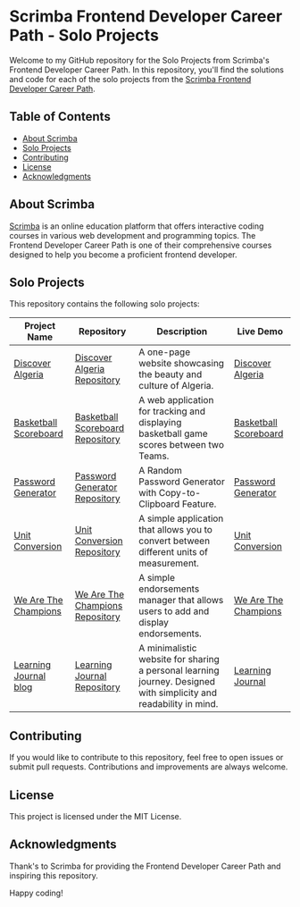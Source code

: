 # Scrimba Frontend Developer Career Path - Solo Projects

Welcome to my GitHub repository for the Solo Projects from Scrimba's Frontend Developer Career Path. In this repository, you'll find the solutions and code for each of the solo projects from the [Scrimba Frontend Developer Career Path](https://scrimba.com/learn/frontend).

## Table of Contents

- [About Scrimba](#about-scrimba)
- [Solo Projects](#solo-projects)
- [Contributing](#contributing)
- [License](#license)
- [Acknowledgments](#acknowledgments)

## About Scrimba

[Scrimba](https://scrimba.com) is an online education platform that offers interactive coding courses in various web development and programming topics. The Frontend Developer Career Path is one of their comprehensive courses designed to help you become a proficient frontend developer.

## Solo Projects

This repository contains the following solo projects:

| Project Name                | Repository                                                      | Description                                                                                                        | Live Demo                                                |
|-----------------------------|-----------------------------------------------------------------|--------------------------------------------------------------------------------------------------------------------|----------------------------------------------------------|
| [Discover Algeria](#project-1-discover-algeria)            | [Discover Algeria Repository](https://github.com/hichamweblog/discover-Algeria) | A one-page website showcasing the beauty and culture of Algeria.                                                   | [Discover Algeria](https://discoveralgeria.netlify.app/) |
| [Basketball Scoreboard](#project-2-basketball-scoreboard)       | [Basketball Scoreboard Repository](https://github.com/hichamweblog/Basketball-Scoreboard) | A web application for tracking and displaying basketball game scores between two Teams.                            | [Basketball Scoreboard](https://dz-basketball-scoreboard.netlify.app/) |
| [Password Generator](#project-3-password-generator)          | [Password Generator Repository](https://github.com/hichamweblog/Password-Generator) | A Random Password Generator with Copy-to-Clipboard Feature.                                                         | [Password Generator](https://dz-password-generator.netlify.app/) |
| [Unit Conversion](#project-4-unit-conversion)             | [Unit Conversion Repository](https://github.com/hichamweblog/Unit-Conversion) | A simple application that allows you to convert between different units of measurement.                              | [Unit Conversion](https://dz-unit-conversion.netlify.app/) |
| [We Are The Champions](#project-5-we-are-the-champions)        | [We Are The Champions Repository](https://github.com/hichamweblog/We-Are-TheChampions) | A simple endorsements manager that allows users to add and display endorsements.                                    | [We Are The Champions](https://dz-we-are-the-champions.netlify.app/) |
| [Learning Journal blog](#project-8-learning-journal-blog)       | [Learning Journal Repository](https://github.com/hichamweblog/Learning-Journal) | A minimalistic website for sharing a personal learning journey. Designed with simplicity and readability in mind.   | [Learning Journal](https://dz-learning-journal.netlify.app/) |




## Contributing

If you would like to contribute to this repository, feel free to open issues or submit pull requests. Contributions and improvements are always welcome.

## License

This project is licensed under the MIT License.

## Acknowledgments

Thank's to Scrimba for providing the Frontend Developer Career Path and inspiring this repository.

Happy coding!


